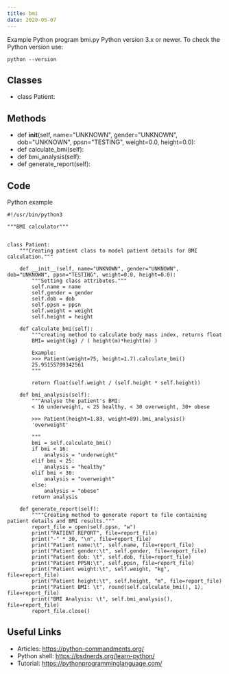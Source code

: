 ```yaml
---
title: bmi
date: 2020-05-07
---
```

Example Python program bmi.py
Python version 3.x or newer.
To check the Python version use:

    python --version


## Classes

* class Patient:

## Methods

* def __init__(self, name="UNKNOWN", gender="UNKNOWN", dob="UNKNOWN", ppsn="TESTING", weight=0.0, height=0.0):
* def calculate_bmi(self):
* def bmi_analysis(self):
* def generate_report(self):

## Code

Python example

    #!/usr/bin/python3
    
    """BMI calculator"""
    
    
    class Patient:
        """Creating patient class to model patient details for BMI calculation."""
    
        def __init__(self, name="UNKNOWN", gender="UNKNOWN", dob="UNKNOWN", ppsn="TESTING", weight=0.0, height=0.0):
            """Setting class attributes."""
            self.name = name
            self.gender = gender
            self.dob = dob
            self.ppsn = ppsn
            self.weight = weight
            self.height = height
    
        def calculate_bmi(self):
            """creating method to calculate body mass index, returns float
            BMI= weight(kg) / ( height(m)*height(m) )
    
            Example:
            >>> Patient(weight=75, height=1.7).calculate_bmi()
            25.95155709342561
            """
    
            return float(self.weight / (self.height * self.height))
    
        def bmi_analysis(self):
            """Analyse the patient's BMI:
            < 16 underweight, < 25 healthy, < 30 overweight, 30+ obese
    
            >>> Patient(height=1.83, weight=89).bmi_analysis()
            'overweight'
    
            """
            bmi = self.calculate_bmi()
            if bmi < 16:
                analysis = "underweight"
            elif bmi < 25:
                analysis = "healthy"
            elif bmi < 30:
                analysis = "overweight"
            else:
                analysis = "obese"
            return analysis
    
        def generate_report(self):
            """"Creating method to generate report to file containing patient details and BMI results."""
            report_file = open(self.ppsn, "w")
            print("PATIENT REPORT", file=report_file)
            print("-" * 30, "\n", file=report_file)
            print("Patient name:\t", self.name, file=report_file)
            print("Patient gender:\t", self.gender, file=report_file)
            print("Patient dob: \t", self.dob, file=report_file)
            print("Patient PPSN:\t", self.ppsn, file=report_file)
            print("Patient weight:\t", self.weight, "kg", file=report_file)
            print("Patient height:\t", self.height, "m", file=report_file)
            print("Patient BMI: \t", round(self.calculate_bmi(), 1), file=report_file)
            print("BMI Analysis: \t", self.bmi_analysis(), file=report_file)
            report_file.close()
    

## Useful Links

- Articles: https://python-commandments.org/
- Python shell: https://bsdnerds.org/learn-python/
- Tutorial: https://pythonprogramminglanguage.com/
